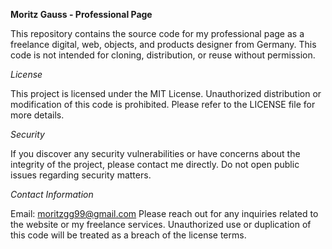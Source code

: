 __Moritz Gauss - Professional Page__

This repository contains the source code for my professional page as a freelance digital, web, objects, and products designer from Germany. This code is not intended for cloning, distribution, or reuse without permission.

*License*

This project is licensed under the MIT License. Unauthorized distribution or modification of this code is prohibited. Please refer to the LICENSE file for more details.

*Security*

If you discover any security vulnerabilities or have concerns about the integrity of the project, please contact me directly. Do not open public issues regarding security matters.

*Contact Information*

Email: moritzgg99@gmail.com
Please reach out for any inquiries related to the website or my freelance services. Unauthorized use or duplication of this code will be treated as a breach of the license terms.
